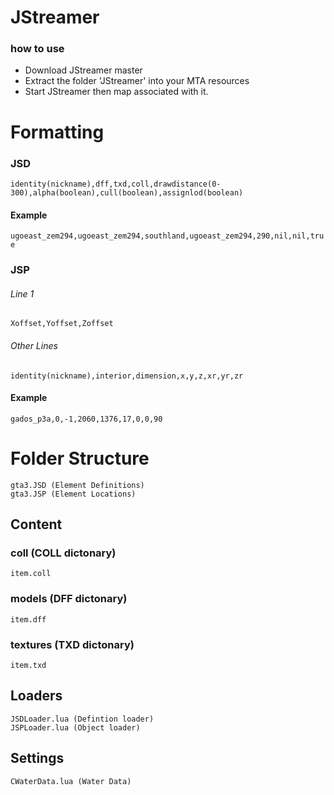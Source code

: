# JStreamer

### how to use

- Download JStreamer master
- Extract the folder 'JStreamer' into your MTA resources
- Start JStreamer then map associated with it.

# Formatting

### JSD
`identity(nickname),dff,txd,coll,drawdistance(0-300),alpha(boolean),cull(boolean),assignlod(boolean)`

#### Example
`ugoeast_zem294,ugoeast_zem294,southland,ugoeast_zem294,290,nil,nil,true`

### JSP
###### Line 1
`Xoffset,Yoffset,Zoffset`
###### Other Lines

`identity(nickname),interior,dimension,x,y,z,xr,yr,zr`

#### Example
`gados_p3a,0,-1,2060,1376,17,0,0,90`

# Folder Structure
```
gta3.JSD (Element Definitions)
gta3.JSP (Element Locations)
```
## Content

### coll (COLL dictonary)
`item.coll`
### models (DFF dictonary)
`item.dff`
### textures (TXD dictonary)
`item.txd`

## Loaders
```
JSDLoader.lua (Defintion loader)
JSPLoader.lua (Object loader)
```
## Settings

`CWaterData.lua (Water Data)`
